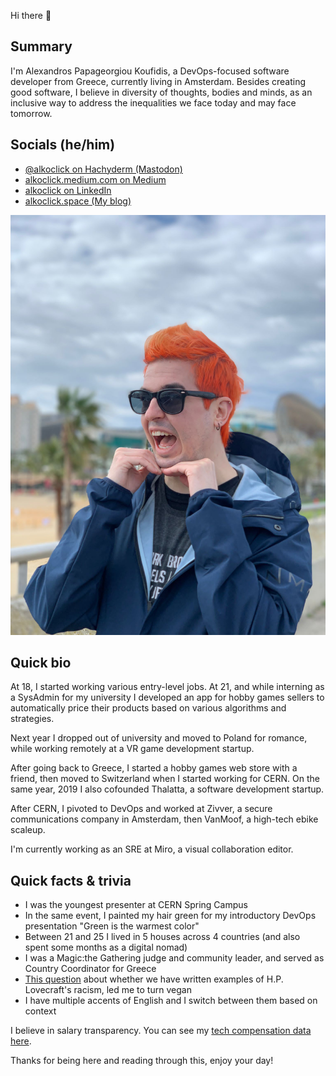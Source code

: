 Hi there 👋

## Summary
I'm Alexandros Papageorgiou Koufidis, a DevOps-focused software developer from Greece, currently living in Amsterdam. 
Besides creating good software, I believe in diversity of thoughts, bodies and minds, as an inclusive way to address the inequalities we face today and may face tomorrow. 

## Socials (he/him)
- [@alkoclick on Hachyderm (Mastodon)](https://hachyderm.io/@alkoclick)
- [alkoclick.medium.com on Medium](https://alkoclick.medium.com/)
- [alkoclick on LinkedIn](https://www.linkedin.com/in/alkoclick/)
- [alkoclick.space (My blog)](https://alkoclick.space)

![Me with orange hair in Barcelona](./media/profile-pic-2.jpg)

## Quick bio
At 18, I started working various entry-level jobs. At 21, and while interning as a SysAdmin for my university I developed an app for hobby games sellers to automatically price their products based on various algorithms and strategies. 

Next year I dropped out of university and moved to Poland for romance, while working remotely at a VR game development startup. 

After going back to Greece, I started a hobby games web store with a friend, then moved to Switzerland when I started working for CERN. On the same year, 2019 I also cofounded Thalatta, a software development startup. 

After CERN, I pivoted to DevOps and worked at Zivver, a secure communications company in Amsterdam, then VanMoof, a high-tech ebike scaleup.

I'm currently working as an SRE at Miro, a visual collaboration editor. 

## Quick facts & trivia
- I was the youngest presenter at CERN Spring Campus
- In the same event, I painted my hair green for my introductory DevOps presentation "Green is the warmest color"
- Between 21 and 25 I lived in 5 houses across 4 countries (and also spent some months as a digital nomad)
- I was a Magic:the Gathering judge and community leader, and served as Country Coordinator for Greece
- [This question](https://scifi.stackexchange.com/questions/226541/what-are-some-examples-of-lovecrafts-racism-in-his-published-short-stories) about whether we have written examples of H.P. Lovecraft's racism, led me to turn vegan
- I have multiple accents of English and I switch between them based on context

I believe in salary transparency. You can see my [tech compensation data here](./compensation.md).

Thanks for being here and reading through this, enjoy your day!

